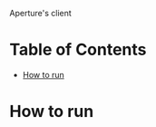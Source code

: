 Aperture's client

# Table of Contents
- [How to run](#how_to_run)


# How to run <a name="how_to_run"></a>


